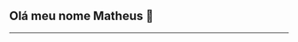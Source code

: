## Olá meu nome Matheus 👋
<hr>
<!--
**MatheusTakenaka/MatheusTakenaka** is a ✨ _special_ ✨ repository because its `README.md` (this file) appears on your GitHub profile.

Here are some ideas to get you started:

- 📈 Em busca de cada vez mais evoluir dentro da area.
- 🌱 Buscando uma oportunidade de Estagio .
- 👨‍💻 Aprendendo JavaScript.
- 🎓Estudando <strong>Análise e Desenvolvimento de Sistemas</strong> na <strong>Anhembi Morumbi Sorocaba | Campus Athon</strong>
-->
